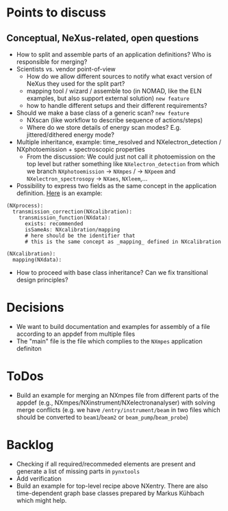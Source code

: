 # Points to discuss

## Conceptual, NeXus-related, open questions
- How to split and assemble parts of an application definitions? Who is responsible for merging?
- Scientists vs. vendor point-of-view 
    - How do we allow different sources to notify what exact version of NeXus they used for the split part?
    - mapping tool / wizard / assemble too (in NOMAD, like the ELN examples, but also support external solution) `new feature`
    - how to handle different setups and their different requirements? 
- Should we make a base class of a generic scan? `new feature`
    - NXscan (like workflow to describe sequence of actions/steps) 
    - Where do we store details of energy scan modes? E.g. jittered/dithered energy mode?
- Multiple inheritance, example: time_resolved and NXelectron_detection / NXphotoemission + spectroscopic properties
    - From the discussion: We could just not call it photoemission on the top level but rather something like `NXelectron_detection` from which we branch `NXphotoemission` -> `NXmpes` / -> `NXpeem` and `NXelectron_spectrosopy` -> `NXaes`, `NXleem`,...
- Possibility to express two fields as the same concept in the application definition. [Here](https://github.com/FAIRmat-NFDI/nexus_definitions/pull/72#issuecomment-1750608506) is an example:
```yaml=
(NXprocess):
  transmission_correction(NXcalibration):
    transmission_function(NXdata):
      exists: recommended
      isSameAs: NXcalibration/mapping
      # here should be the identifier that 
      # this is the same concept as _mapping_ defined in NXcalibration
      
(NXcalibration):
  mapping(NXdata):
```
- How to proceed with base class inheritance? Can we fix transitional design principles?

# Decisions
- We want to build documentation and examples for assembly of a file according to an appdef from multiple files
- The "main" file is the file which complies to the `NXmpes` application definiton

# ToDos
- Build an example for merging an NXmpes file from different parts of the appdef (e.g., NXmpes/NXinstrument/NXelectronanalyser) with solving merge conflicts (e.g. we have `/entry/instrument/beam` in two files which should be converted to `beam1`/`beam2` or `beam_pump`/`beam_probe`)


# Backlog
- Checking if all required/recommeded elements are present and generate a list of missing parts in `pynxtools`
- Add verification
- Build an example for top-level recipe above NXentry. There are also time-dependent graph base classes prepared by Markus Kühbach which might help.